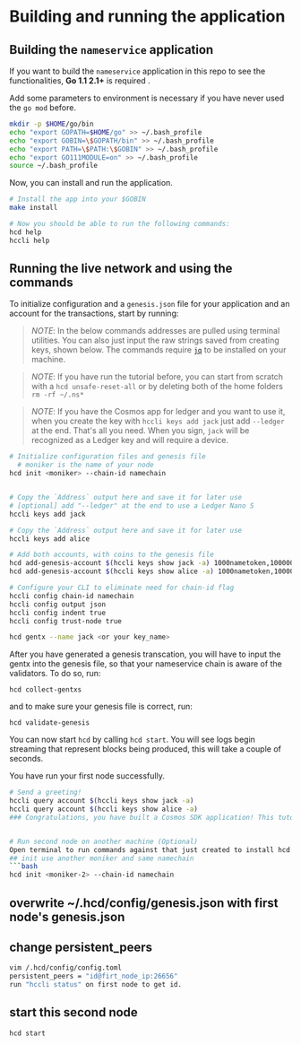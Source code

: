  # Building and running the application                                                              
                                                                                                     
 ## Building the `nameservice` application                                                           
                                                                                                     
 If you want to build the `nameservice` application in this repo to see the functionalities, **Go 1.1
 2.1+** is required .                                                                                
                                                                                                     
 Add some parameters to environment is necessary if you have never used the `go mod` before.         
                                                                                                     
 ```bash                                                                                             
 mkdir -p $HOME/go/bin                                                                               
 echo "export GOPATH=$HOME/go" >> ~/.bash_profile                                                    
 echo "export GOBIN=\$GOPATH/bin" >> ~/.bash_profile                                                 
 echo "export PATH=\$PATH:\$GOBIN" >> ~/.bash_profile                                                
 echo "export GO111MODULE=on" >> ~/.bash_profile                                                     
 source ~/.bash_profile                                                                              
 ```                                                                                                 
                                                                                                     


Now, you can install and run the application.

```bash
# Install the app into your $GOBIN
make install

# Now you should be able to run the following commands:
hcd help
hccli help
```



## Running the live network and using the commands

To initialize configuration and a `genesis.json` file for your application and an account for the transactions, start by running:

> _*NOTE*_: In the below commands addresses are pulled using terminal utilities. You can also just input the raw strings saved from creating keys, shown below. The commands require [`jq`](https://stedolan.github.io/jq/download/) to be installed on your machine.

> _*NOTE*_: If you have run the tutorial before, you can start from scratch with a `hcd unsafe-reset-all` or by deleting both of the home folders `rm -rf ~/.ns*`

> _*NOTE*_: If you have the Cosmos app for ledger and you want to use it, when you create the key with `hccli keys add jack` just add `--ledger` at the end. That's all you need. When you sign, `jack` will be recognized as a Ledger key and will require a device.


```bash
# Initialize configuration files and genesis file
  # moniker is the name of your node
hcd init <moniker> --chain-id namechain


# Copy the `Address` output here and save it for later use
# [optional] add "--ledger" at the end to use a Ledger Nano S
hccli keys add jack

# Copy the `Address` output here and save it for later use
hccli keys add alice

# Add both accounts, with coins to the genesis file
hcd add-genesis-account $(hccli keys show jack -a) 1000nametoken,100000000stake
hcd add-genesis-account $(hccli keys show alice -a) 1000nametoken,100000000stake

# Configure your CLI to eliminate need for chain-id flag
hccli config chain-id namechain
hccli config output json
hccli config indent true
hccli config trust-node true

hcd gentx --name jack <or your key_name>
```

After you have generated a genesis transcation, you will have to input the gentx into the genesis file, so that your nameservice chain is aware of the validators. To do so, run:

`hcd collect-gentxs`

and to make sure your genesis file is correct, run:

`hcd validate-genesis`

You can now start `hcd` by calling `hcd start`. You will see logs begin streaming that represent blocks being produced, this will take a couple of seconds.

You have run your first node successfully.

```bash
# Send a greeting!
hccli query account $(hccli keys show jack -a)
hccli query account $(hccli keys show alice -a)
### Congratulations, you have built a Cosmos SDK application! This tutorial is now complete. If you want to see how to run the same commands using the REST server [click here](run-rest.md).


# Run second node on another machine (Optional)
Open terminal to run commands against that just created to install hcd and hccli
## init use another moniker and same namechain
```bash
hcd init <moniker-2> --chain-id namechain
```

## overwrite ~/.hcd/config/genesis.json with first node's genesis.json

## change persistent_peers
```bash
vim /.hcd/config/config.toml
persistent_peers = "id@firt_node_ip:26656"
run "hccli status" on first node to get id.
```

## start this second node
```bash
hcd start
```

